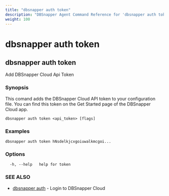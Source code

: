 ```yaml
---
title: "dbsnapper auth token"
description: "DBSnapper Agent Command Reference for 'dbsnapper auth token'"
weight: 100
---
```


# dbsnapper auth token

## dbsnapper auth token

Add DBSnapper Cloud Api Token

### Synopsis

This comand adds the DBSnapper Cloud API token to your configuration file. 
	You can find this token on the Get Started page of the DBSnapper Cloud app.

```
dbsnapper auth token <api_token> [flags]
```

### Examples

```
dbsnapper auth token hNsdelkjcxgoiuwalkmcgoi...
```

### Options

```
  -h, --help   help for token
```

### SEE ALSO

* [dbsnapper auth](dbsnapper-auth.md)	 - Login to DBSnapper Cloud

